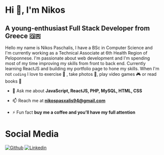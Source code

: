 # Hi 👋, I'm Nikos #
## A young-enthusiast Full Stack Developer from Greece 🇬🇷 ##
Hello my name is Nikos Paschalis, I have a BSc in Computer Science and I'm currently working as a Technical Associate at 6th Health Region of Peloponnese. I'm passionate about web development and I'm spending most of my time improving my skills from front to back end. Currently learning ReactJS and building my portfolio page to hone my skills. When I'm not <code>coding</code> I love to exercise 🚴 , take photos 📸, play video games 🎮 or read books 📖

- 💬 Ask me about **JavaScript, ReactJS, PHP, MySQL, HTML, CSS**

- 📫 Reach me at **nikospasxalis94@gmail.com**

- ⚡ Fun fact **buy me a coffee and you’ll have my full attention**

# Social Media #
[![Github](https://img.shields.io/badge/-Github-000?style=flat&logo=Github&logoColor=white)](https://github.com/NikosPaschalis)
[![Linkedin](https://img.shields.io/badge/-LinkedIn-blue?style=flat&logo=Linkedin&logoColor=white)](https://www.linkedin.com/in/nikospasxalis/)
